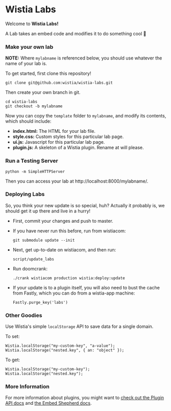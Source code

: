 # Wistia Labs

Welcome to **Wistia Labs!** 

A Lab takes an embed code and modifies it to do something cool :punch:


### Make your own lab

**NOTE:** Where `mylabname` is referenced below, you should use whatever 
the name of your lab is.

To get started, first clone this repository!

    git clone git@github.com:wistia/wistia-labs.git

Then create your own branch in git.

    cd wistia-labs
    git checkout -b mylabname

Now you can copy the `template` folder to `mylabname`, and 
modify its contents, which should include:

- __index.html:__ The HTML for your lab file.
- __style.css:__ Custom styles for this particular lab page.
- __ui.js:__ Javascript for this particular lab page.
- __plugin.js:__ A skeleton of a Wistia plugin. Rename at will please.


### Run a Testing Server

    python -m SimpleHTTPServer

Then you can access your lab at http://localhost:8000/mylabname/.

### Deploying Labs

So, you think your new update is so special, huh? Actually it probably is, we
should get it up there and live in a hurry!

* First, commit your changes and push to master.
* If you have never run this before, run from wistiacom:

    `git submodule update --init`

* Next, get up-to-date on wistiacom, and then run:

    `script/update_labs`
    
* Run doomcrank:

    `./crank wistiacom production wistia:deploy:update`

* If your update is to a plugin itself, you will also need to bust the cache
  from Fastly, which you can do from a wistia-app machine:

    `Fastly.purge_key('labs')`

### Other Goodies

Use Wistia's simple `localStorage` API to save data for a single domain.

To set:

    Wistia.localStorage("my-custom-key", "a-value");
    Wistia.localStorage("nested.key", { an: "object" });

To get:

    Wistia.localStorage("my-custom-key");
    Wistia.localStorage("nested.key");


### More Information

For more information about plugins, you might want to [check out 
the Plugin API docs](http://wistia.com/doc/plugin-api) and 
[the Embed Shepherd docs](http://wistia.com/doc/embed-shepherd).
